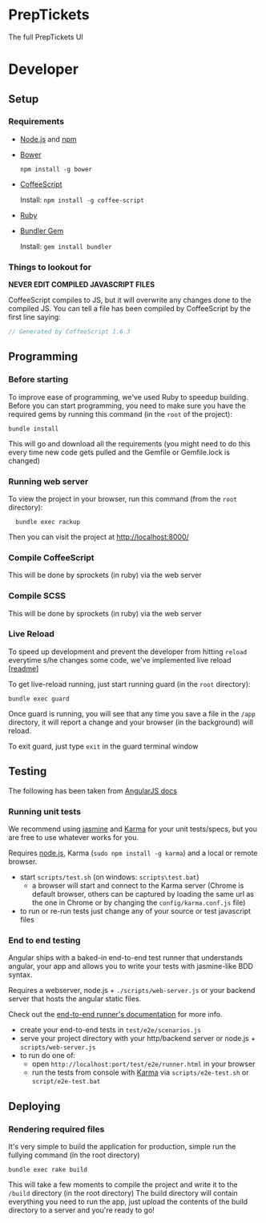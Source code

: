 PrepTickets
===========

The full PrepTickets UI


# Developer

## Setup

### Requirements
  * [Node.js](http://nodejs.org/) and [npm](https://npmjs.org/)
  * [Bower](http://bower.io/)

    `npm install -g bower`

  * [CoffeeScript](http://coffeescript.org/)

    Install: `npm install -g coffee-script`

  * [Ruby](http://www.ruby-lang.org/en/)
  * [Bundler Gem](http://gembundler.com/)

    Install: `gem install bundler`

### Things to lookout for
**NEVER EDIT COMPILED JAVASCRIPT FILES**

CoffeeScript compiles to JS, but it will overwrite any changes done to the compiled JS.
You can tell a file has been compiled by CoffeeScript by the first line saying: 

```Javascript
// Generated by CoffeeScript 1.6.3
```


## Programming

### Before starting

To improve ease of programming, we've used Ruby to speedup building. Before you can start programming, you need to make sure you have the required gems by running this command (in the `root` of the project):

```
bundle install
```

This will go and download all the requirements (you might need to do this every time new code gets pulled and the Gemfile or Gemfile.lock is changed)

### Running web server

To view the project in your browser, run this command (from the `root` directory):

```
  bundle exec rackup
```

Then you can visit the project at [http://localhost:8000/](http://localhost:8000/)

### Compile CoffeeScript

This will be done by sprockets (in ruby) via the web server

### Compile SCSS

This will be done by sprockets (in ruby) via the web server

### Live Reload

To speed up development and prevent the developer from hitting `reload` everytime s/he changes some code, we've implemented live reload [[readme](http://livereload.com/)]

To get live-reload running, just start running guard (in the `root` directory):

```
bundle exec guard
```

Once guard is running, you will see that any time you save a file in the `/app` directory, it will report a change and your browser (in the background) will reload.

To exit guard, just type `exit` in the guard terminal window

## Testing

The following has been taken from [AngularJS docs](https://github.com/angular/angular-seed)

### Running unit tests

We recommend using [jasmine](http://pivotal.github.com/jasmine/) and
[Karma](http://karma-runner.github.io) for your unit tests/specs, but you are free
to use whatever works for you.

Requires [node.js](http://nodejs.org/), Karma (`sudo npm install -g karma`) and a local
or remote browser.

* start `scripts/test.sh` (on windows: `scripts\test.bat`)
  * a browser will start and connect to the Karma server (Chrome is default browser, others can be captured by loading the same url as the one in Chrome or by changing the `config/karma.conf.js` file)
* to run or re-run tests just change any of your source or test javascript files


### End to end testing

Angular ships with a baked-in end-to-end test runner that understands angular, your app and allows
you to write your tests with jasmine-like BDD syntax.

Requires a webserver, node.js + `./scripts/web-server.js` or your backend server that hosts the angular static files.

Check out the
[end-to-end runner's documentation](http://docs.angularjs.org/guide/dev_guide.e2e-testing) for more
info.

* create your end-to-end tests in `test/e2e/scenarios.js`
* serve your project directory with your http/backend server or node.js + `scripts/web-server.js`
* to run do one of:
  * open `http://localhost:port/test/e2e/runner.html` in your browser
  * run the tests from console with [Karma](http://karma-runner.github.io) via
    `scripts/e2e-test.sh` or `script/e2e-test.bat`

## Deploying

### Rendering required files

It's very simple to build the application for production, simple run the fullying command (in the root directory)

```
bundle exec rake build
```

This will take a few moments to compile the project and write it to the `/build` directory (in the root directory)
The build directory will contain everything you need to run the app, just upload the contents of the build directory to a server and you're ready to go!
